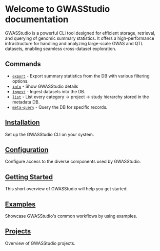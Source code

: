 # Welcome to GWASStudio documentation

GWASStudio is a powerful CLI tool designed for efficient storage, retrieval, and querying of genomic summary statistics. It offers a high-performance infrastructure for handling and analyzing large-scale GWAS and QTL datasets, enabling seamless cross-dataset exploration.

## Commands

* [`export`](commands.md#export) - Export summary statistics from the DB with various filtering options.
* [`info`](commands.md#info) - Show GWASStudio details
* [`ingest`](commands.md#ingest) - Ingest datasets into the DB.
* [`list`](commands.md#list) - List every category → project → study hierarchy stored in the metadata DB.
* [`meta-query`](commands.md#meta-query) - Query the DB for specific records.


## [Installation](installation.md)

Set up the GWASStudio CLI on your system.

## [Configuration](configuration.md)

Configure access to the diverse components used by GWASStudio.

## [Getting Started](getting-started.md)

This short overview of GWASStudio will help you get started.

## [Examples](examples.md)

Showcase GWASStudio's common workflows by using examples.

## [Projects](projects.md)

Overview of GWASStudio projects.
